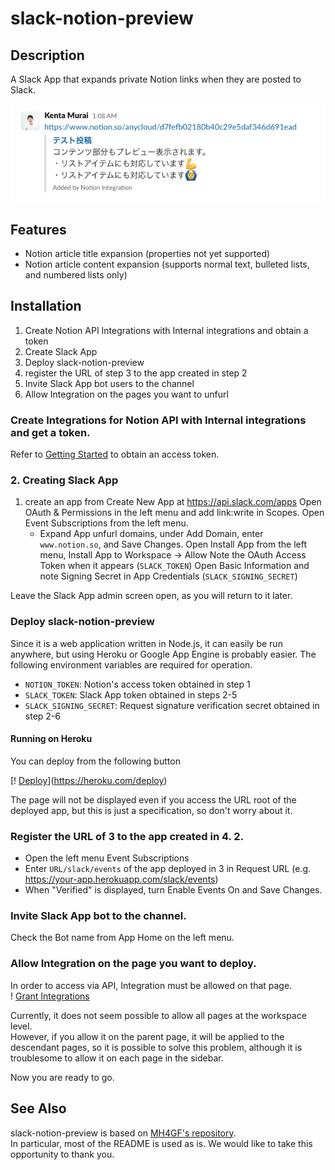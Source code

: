 # slack-notion-preview

## Description

A Slack App that expands private Notion links when they are posted to Slack.

![Usage](docs/usage.png)

## Features

- Notion article title expansion (properties not yet supported)
- Notion article content expansion (supports normal text, bulleted lists, and numbered lists only)

## Installation

1. Create Notion API Integrations with Internal integrations and obtain a token
2. Create Slack App
3. Deploy slack-notion-preview
4. register the URL of step 3 to the app created in step 2
5. Invite Slack App bot users to the channel
6. Allow Integration on the pages you want to unfurl

### Create Integrations for Notion API with Internal integrations and get a token.

Refer to [Getting Started](https://developers.notion.com/docs/getting-started) to obtain an access token.

### 2. Creating Slack App

1. create an app from Create New App at https://api.slack.com/apps
   Open OAuth & Permissions in the left menu and add link:write in Scopes.
   Open Event Subscriptions from the left menu.
   - Expand App unfurl domains, under Add Domain, enter `www.notion.so`, and Save Changes.
     Open Install App from the left menu, Install App to Workspace -> Allow
     Note the OAuth Access Token when it appears (`SLACK_TOKEN`)
     Open Basic Information and note Signing Secret in App Credentials (`SLACK_SIGNING_SECRET`)

Leave the Slack App admin screen open, as you will return to it later.

### Deploy slack-notion-preview

Since it is a web application written in Node.js, it can easily be run anywhere, but using Heroku or Google App Engine is probably easier. The following environment variables are required for operation.

- `NOTION_TOKEN`: Notion's access token obtained in step 1
- `SLACK_TOKEN`: Slack App token obtained in steps 2-5
- `SLACK_SIGNING_SECRET`: Request signature verification secret obtained in step 2-6

#### Running on Heroku

You can deploy from the following button

[! [Deploy](https://www.herokucdn.com/deploy/button.svg)](https://heroku.com/deploy)

The page will not be displayed even if you access the URL root of the deployed app, but this is just a specification, so don't worry about it.

### Register the URL of 3 to the app created in 4. 2.

- Open the left menu Event Subscriptions
- Enter `URL/slack/events` of the app deployed in 3 in Request URL (e.g. https://your-app.herokuapp.com/slack/events)
- When "Verified" is displayed, turn Enable Events On and Save Changes.

### Invite Slack App bot to the channel.

Check the Bot name from App Home on the left menu.

### Allow Integration on the page you want to deploy.

In order to access via API, Integration must be allowed on that page.  
! [Grant Integrations](docs/grant-integration.png)

Currently, it does not seem possible to allow all pages at the workspace level.  
However, if you allow it on the parent page, it will be applied to the descendant pages, so it is possible to solve this problem, although it is troublesome to allow it on each page in the sidebar.

Now you are ready to go.

## See Also

slack-notion-preview is based on [MH4GF's repository](https://github.com/MH4GF/notion-deglacer).  
In particular, most of the README is used as is. We would like to take this opportunity to thank you.
